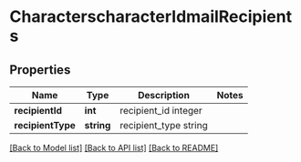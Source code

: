 # CharacterscharacterIdmailRecipients

## Properties
Name | Type | Description | Notes
------------ | ------------- | ------------- | -------------
**recipientId** | **int** | recipient_id integer | 
**recipientType** | **string** | recipient_type string | 

[[Back to Model list]](../README.md#documentation-for-models) [[Back to API list]](../README.md#documentation-for-api-endpoints) [[Back to README]](../README.md)


